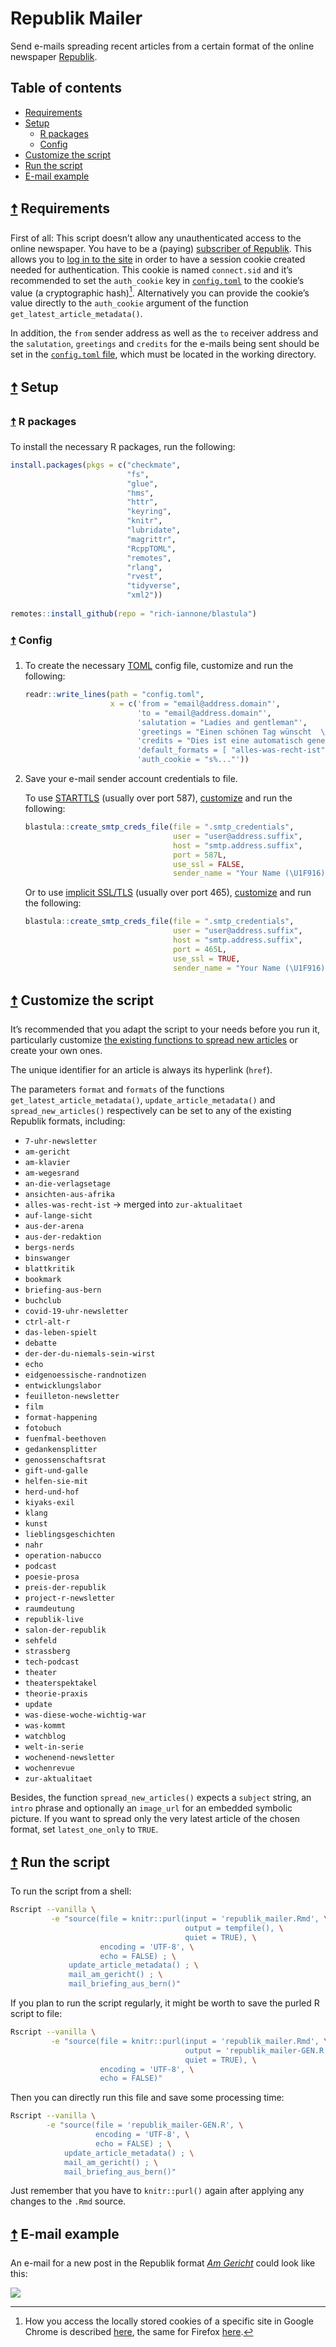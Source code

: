 # Republik Mailer

Send e-mails spreading recent articles from a certain format of the online newspaper [Republik](https://www.republik.ch/).

<!-- TOC BEGIN -- leave this comment untouched to allow auto update -->

## Table of contents

- [Requirements](#-requirements)
- [Setup](#-setup)
    - [R packages](#-r-packages)
    - [Config](#-config)
- [Customize the script](#-customize-the-script)
- [Run the script](#-run-the-script)
- [E-mail example](#-e-mail-example)

<!-- TOC END -- leave this comment untouched to allow auto update -->

## [🠅](#table-of-contents) Requirements

First of all: This script doesn’t allow any unauthenticated access to the online newspaper. You have to be a (paying) [subscriber of Republik](https://www.republik.ch/angebote). This allows you to [log in to the site](https://www.republik.ch/anmelden) in order to have a session cookie created needed for authentication. This cookie is named `connect.sid` and it’s recommended to set the `auth_cookie` key in [`config.toml`](#-config) to the cookie’s value (a cryptographic hash)[^1]. Alternatively you can provide the cookie’s value directly to the `auth_cookie` argument of the function `get_latest_article_metadata()`.

In addition, the `from` sender address as well as the `to` receiver address and the `salutation`, `greetings` and `credits` for the e-mails being sent should be set in the [`config.toml` file](#-config), which must be located in the working directory.

## [🠅](#table-of-contents) Setup

### [🠅](#table-of-contents) R packages

To install the necessary R packages, run the following:

``` r
install.packages(pkgs = c("checkmate",
                          "fs",
                          "glue",
                          "hms",
                          "httr",
                          "keyring",
                          "knitr",
                          "lubridate",
                          "magrittr",
                          "RcppTOML",
                          "remotes",
                          "rlang",
                          "rvest",
                          "tidyverse",
                          "xml2"))
                          
remotes::install_github(repo = "rich-iannone/blastula")
```

### [🠅](#table-of-contents) Config

1.  To create the necessary [TOML](https://github.com/toml-lang/toml#readme) config file, customize and run the following:

    ``` r
    readr::write_lines(path = "config.toml",
                       x = c('from = "email@address.domain"',
                             'to = "email@address.domain"',
                             'salutation = "Ladies and gentleman"',
                             'greetings = "Einen schönen Tag wünscht  \\nSalims MailBot \U1F916"',
                             'credits = "Dies ist eine automatisch generierte Nachricht. Der zugrundeliegende Code findet sich bei Interesse [hier](https://gitlab.com/salim_b/r/scripts/republik_mailer/)."',
                             'default_formats = [ "alles-was-recht-ist", "am-gericht", "briefing-aus-bern", "preis-der-republik" ]',
                             'auth_cookie = "s%..."'))
    ```

2.  Save your e-mail sender account credentials to file.

    To use [STARTTLS](https://en.wikipedia.org/wiki/Opportunistic_TLS) (usually over port 587), [customize](https://rich-iannone.github.io/blastula/articles/sending_using_smtp.html#storing-credentials-and-smtp-configuration-data-for-later-use) and run the following:

    ``` r
    blastula::create_smtp_creds_file(file = ".smtp_credentials",
                                     user = "user@address.suffix",
                                     host = "smtp.address.suffix",
                                     port = 587L,
                                     use_ssl = FALSE,
                                     sender_name = "Your Name (\U1F916)")
    ```

    Or to use [implicit SSL/TLS](https://tools.ietf.org/html/rfc8314#section-3.3) (usually over port 465), [customize](https://rich-iannone.github.io/blastula/articles/sending_using_smtp.html#storing-credentials-and-smtp-configuration-data-for-later-use) and run the following:

    ``` r
    blastula::create_smtp_creds_file(file = ".smtp_credentials",
                                     user = "user@address.suffix",
                                     host = "smtp.address.suffix",
                                     port = 465L,
                                     use_ssl = TRUE,
                                     sender_name = "Your Name (\U1F916)")
    ```

## [🠅](#table-of-contents) Customize the script

It’s recommended that you adapt the script to your needs before you run it, particularly customize [the existing functions to spread new articles](republik_mailer.Rmd#spread-new-articles) or create your own ones.

The unique identifier for an article is always its hyperlink (`href`).

The parameters `format` and `formats` of the functions `get_latest_article_metadata()`, `update_article_metadata()` and `spread_new_articles()` respectively can be set to any of the existing Republik formats, including:

-   `7-uhr-newsletter`
-   `am-gericht`
-   `am-klavier`
-   `am-wegesrand`
-   `an-die-verlagsetage`
-   `ansichten-aus-afrika`
-   `alles-was-recht-ist` -\> merged into `zur-aktualitaet`
-   `auf-lange-sicht`
-   `aus-der-arena`
-   `aus-der-redaktion`
-   `bergs-nerds`
-   `binswanger`
-   `blattkritik`
-   `bookmark`
-   `briefing-aus-bern`
-   `buchclub`
-   `covid-19-uhr-newsletter`
-   `ctrl-alt-r`
-   `das-leben-spielt`
-   `debatte`
-   `der-der-du-niemals-sein-wirst`
-   `echo`
-   `eidgenoessische-randnotizen`
-   `entwicklungslabor`
-   `feuilleton-newsletter`
-   `film`
-   `format-happening`
-   `fotobuch`
-   `fuenfmal-beethoven`
-   `gedankensplitter`
-   `genossenschaftsrat`
-   `gift-und-galle`
-   `helfen-sie-mit`
-   `herd-und-hof`
-   `kiyaks-exil`
-   `klang`
-   `kunst`
-   `lieblingsgeschichten`
-   `nahr`
-   `operation-nabucco`
-   `podcast`
-   `poesie-prosa`
-   `preis-der-republik`
-   `project-r-newsletter`
-   `raumdeutung`
-   `republik-live`
-   `salon-der-republik`
-   `sehfeld`
-   `strassberg`
-   `tech-podcast`
-   `theater`
-   `theaterspektakel`
-   `theorie-praxis`
-   `update`
-   `was-diese-woche-wichtig-war`
-   `was-kommt`
-   `watchblog`
-   `welt-in-serie`
-   `wochenend-newsletter`
-   `wochenrevue`
-   `zur-aktualitaet`

Besides, the function `spread_new_articles()` expects a `subject` string, an `intro` phrase and optionally an `image_url` for an embedded symbolic picture. If you want to spread only the very latest article of the chosen format, set `latest_one_only` to `TRUE`.

## [🠅](#table-of-contents) Run the script

To run the script from a shell:

``` sh
Rscript --vanilla \
         -e "source(file = knitr::purl(input = 'republik_mailer.Rmd', \
                                       output = tempfile(), \
                                       quiet = TRUE), \
                    encoding = 'UTF-8', \
                    echo = FALSE) ; \
             update_article_metadata() ; \
             mail_am_gericht() ; \
             mail_briefing_aus_bern()"
```

If you plan to run the script regularly, it might be worth to save the purled R script to file:

``` sh
Rscript --vanilla \
         -e "source(file = knitr::purl(input = 'republik_mailer.Rmd', \
                                       output = 'republik_mailer-GEN.R', \
                                       quiet = TRUE), \
                    encoding = 'UTF-8', \
                    echo = FALSE)"
```

Then you can directly run this file and save some processing time:

``` sh
Rscript --vanilla \
        -e "source(file = 'republik_mailer-GEN.R', \
                   encoding = 'UTF-8', \
                   echo = FALSE) ; \
            update_article_metadata() ; \
            mail_am_gericht() ; \
            mail_briefing_aus_bern()"
```

Just remember that you have to `knitr::purl()` again after applying any changes to the `.Rmd` source.

## [🠅](#table-of-contents) E-mail example

An e-mail for a new post in the Republik format [*Am Gericht*](https://www.republik.ch/format/am-gericht/) could look like this:

![](images/mail-am-gericht.png)

[^1]: How you access the locally stored cookies of a specific site in Google Chrome is described [here](https://developers.google.com/web/tools/chrome-devtools/storage/cookies), the same for Firefox [here](https://developer.mozilla.org/docs/Tools/Storage_Inspector).
